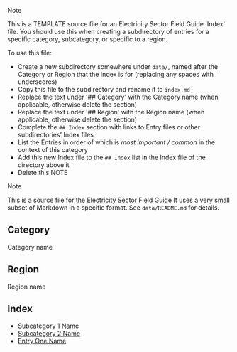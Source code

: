 > [!NOTE]
> This is a TEMPLATE source file for an Electricity Sector Field Guide 'Index' file.
> You should use this when creating a subdirectory of entries for a specific category,
> subcategory, or specific to a region.
> 
> To use this file:
> * Create a new subdirectory somewhere under `data/`, named after the Category or Region that the Index is for
>   (replacing any spaces with underscores)
> * Copy this file to the subdirectory and rename it to `index.md` 
> * Replace the text under '## Category' with the Category name (when applicable, otherwise delete the section)
> * Replace the text under '## Region' with the Region name (when applicable, otherwise delete the section)
> * Complete the `## Index` section with links to Entry files or other subdirectories' Index files
> * List the Entries in order of which is *most important / common* in the context of this category
> * Add this new Index file to the `## Index` list in the Index file of the directory above it
> * Delete this NOTE

> [!NOTE]
> This is a source file for the [Electricity Sector Field Guide](https://grahamlea.github.io/Electricity-Sector-Field-Guide/)
> It uses a very small subset of Markdown in a specific format.
> See `data/README.md` for details.

## Category
Category name

## Region
Region name

## Index
- [Subcategory 1 Name](Subcategory_1_Name/index.md)
- [Subcategory 2 Name](Subcategory_2_Name/index.md)
- [Entry One Name](Entry_One_Name.md)
